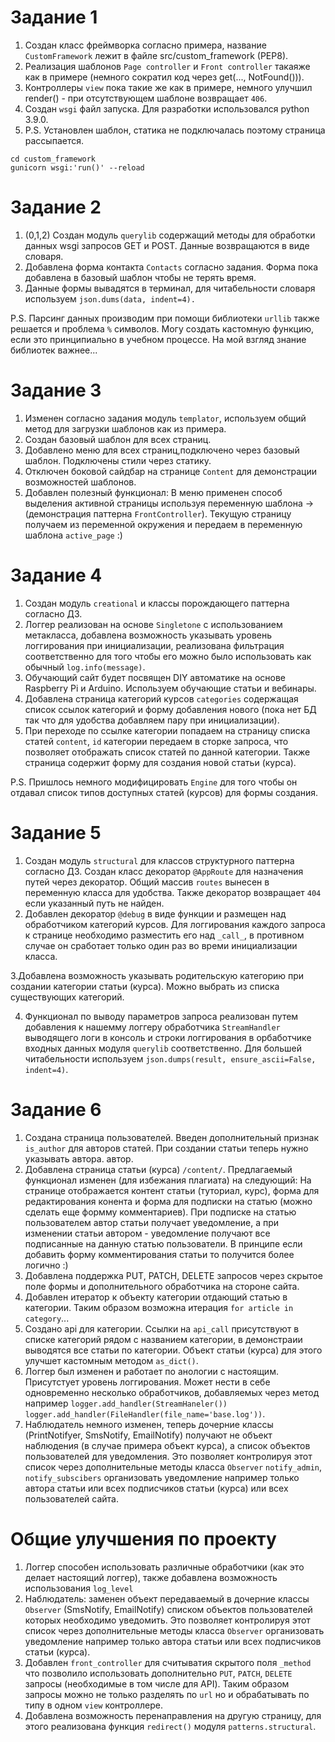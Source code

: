 # Задание 1

 1. Создан класс фреймворка согласно примера, название `CustomFramework` лежит в файле src/custom_framework (PEP8). 
 2. Реализация шаблонов `Page controller` и `Front controller` такаяже как в примере (немного сократил код через get(..., NotFound())).
 3. Контроллеры `view` пока такие же как в примере, немного улучшил render() - при отсутствующем шаблоне возвращает `406`.
 4. Создан `wsgi` файл запуска. Для разработки использовался python 3.9.0. 
 5. P.S. Установлен шаблон, статика не подключалась поэтому страница рассыпается. 

`cd custom_framework`
<br/>
`gunicorn wsgi:'run()' --reload`


# Задание 2

 1. (0,1,2) Создан модуль `querylib` содержащий методы для обработки данных wsgi запросов GET и POST. Данные возвращаются в виде словаря.
 3. Добавлена форма контакта `Contacts` согласно задания. Форма пока добавлена в базовый шаблон чтобы не терять время. 
 4. Данные формы вывадятся в терминал, для читабельности словаря используем `json.dums(data, indent=4).`  

 P.S. Парсинг данных производим при помощи библиотеки `urllib` также решается и проблема `%` символов. Могу создать кастомную функцию, если это принципиально в учебном процессе. На мой взгляд знание библиотек важнее... 


# Задание 3

 1. Изменен согласно задания модуль `templator`, используем общий метод для загрузки шаблонов как из примера.
 2. Создан базовый шаблон для всех страниц. 
 3. Добавлено меню для всех страниц,подключено через базовый шаблон. Подключены стили через статику.
 4. Отключен боковой сайдбар на странице `Content` для демонстрации возможностей шаблонов.
 5. Добавлен полезный функционал: В меню применен способ выделения активной страницы используя переменную шаблона -> (демонстрация паттерна `FrontController`). Текущую страницу получаем из переменной окружения и передаем в переменную шаблона `active_page`  :) 
    
# Задание 4

 1. Создан модуль `creational` и классы порождающего паттерна согласно ДЗ.
 2. Логгер реализован на основе `Singletone` с использованием метакласса, добавлена возможность указывать уровень логгирования при инициализации, реализована фильтрация соответственно для того чтобы его можно было использовать как обычный `log.info(message)`. 
 3. Обучающий сайт будет посвящен DIY автоматике на основе Raspberry Pi и Arduino. Используем обучающие статьи и вебинары. 
 4. Добавлена страница категорий курсов `categories` содержащая список ссылок категорий и форму добавления нового (пока нет БД так что для удобства добавляем пару при инициализации). 
 5. При переходе по ссылке категории попадаем на страницу списка статей `content`, `id` категории передаем в сторке запроса, что позволяет отображать список статей по данной категории. Также страница содержит форму для создания новой статьи (курса). 
 
 P.S. Пришлось немного модифицировать `Engine` для того чтобы он отдавал список типов доступных статей (курсов) для формы создания. 
     
# Задание 5

 1. Создан модуль `structural` для классов структурного паттерна согласно ДЗ. Создан класс декоратор `@AppRoute` для назначения путей через декоратор. Общий массив `routes` вынесен в переменную класса для удобства. Также декоратор возвращает `404` если указанный путь не найден. 
 2. Добавлен декоратор `@debug` в виде функции и размещен над обработчиком категорий курсов. Для логгирования каждого запроса к странице необходимо разместить его над `_call_`, в противном случае он сработает только один раз во времи инициализации класса.
 
 3.Добавлена возможность указывать родительскую категорию при создании категории статьи (курса). Можно выбрать из списка существующих категорий.
  
 4. Функционал по выводу параметров запроса реализован путем добавления к нашемму логгеру обработчика `StreamHandler` выводящего логи в консоль и строки логгирования в орбаботчике входных данных модуля `querylib` соответственно. Для большей читабельности используем `json.dumps(result, ensure_ascii=False, indent=4)`. 
     

# Задание 6
 1. Создана страница пользователей. Введен дополнительный признак `is_author` для авторов статей. При создании статьи теперь нужно указывать автора. автор.
 2. Добавлена страница статьи (курса) `/content/`. Предлагаемый функционал изменен (для избежания плагиата) на следующий: 
     На странице отображается контент статьи (туториал, курс), форма для редактирования конента и форма для подписки на статью (можно сделать еще формму комментариев). При подписке на статью пользователем автор статьи получает уведомление, а при изменении статьи автором - уведомление получают все подписанные на данную статью пользователи. В принципе если добавить форму комментирования статьи то получится более логично :) 
 3. Добавлена поддержка PUT, PATCH, DELETE запросов через скрытое поле формы и дополнительного обработчика на стороне сайта.
 4. Добавлен итератор к объекту категории отдающий статью в категории. Таким образом возможна итерация `for article in category`...
 5. Создано api для категории. Ссылки на `api_call` присутствуют в списке категорий рядом с названием категории, в демонстраии выводятся все статьи по категории. Объект статьи (курса) для этого улучшет кастомным методом `as_dict()`.  
 6. Логгер был изменен и работает по анологии с настоящим. Присутстует уровень логгирования. Может нести в себе одновременно несколько обработчиков, добавляемых через метод например `logger.add_handler(StreamHaneler())` `logger.add_handler(FileHandler(file_name='base.log'))`.
 7. Наблюдатель немного изменен, теперь дочерние классы  (PrintNotifyer, SmsNotify, EmailNotify) получают не объект наблюдения (в случае примера объект курса), а список объектов пользователей для уведомления. Это позволяет контролируя этот список через дополнительные методы класса `Observer` `notify_admin`, `notify_subscibers` организовать уведомление например только автора статьи или всех подписчиков статьи (курса) или всех пользователей сайта. 

# Общие улучшения по проекту

 1. Логгер способен использовать различные обработчики (как это делает настоящий логгер), также добавлена возможность использования `log_level`
 2. Наблюдатель: заменен объект передаваемый в дочерние классы  `Observer` (SmsNotify, EmailNotify) списком объектов пользователей которых необходимо уведомить. Это позволяет контролируя этот список через дополнительные методы класса `Observer` организовать уведомление например только автора статьи или всех подписчиков статьи (курса).
 3. Добавлен `front_controller` для считыватия скрытого поля `_method` что позволило использовать дополнительно `PUT`, `PATCH`, `DELETE` запросы (необходимые в том числе для API). Таким образом запросы можно не только разделять по `url` но и обрабатывать по типу в одном `view` контроллере.
 4. Добавлена возможность перенаправления на другую страницу, для этого реализована функция `redirect()` модуля `patterns.structural`. 
    






